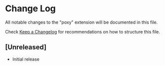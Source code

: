 # Change Log

All notable changes to the "poxy" extension will be documented in this file.

Check [Keep a Changelog](http://keepachangelog.com/) for recommendations on how to structure this file.

## [Unreleased]

- Initial release
